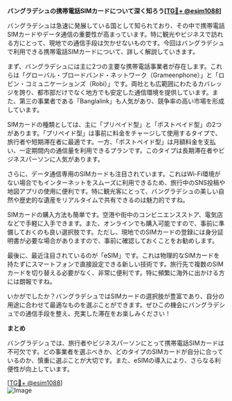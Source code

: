 **バングラデシュの携帯電話SIMカードについて深く知ろう[[TG💪+ @esim1088](https://t.me/s/esim1088)]**

バングラデシュは急速に発展している国として知られており、その中で携帯電話SIMカードやデータ通信の重要性が高まっています。特に観光やビジネスで訪れる方にとって、現地での通信手段は欠かせないものです。今回はバングラデシュで利用できる携帯電話SIMカードについて、詳しく解説していきます。

まず、バングラデシュには主に2つの主要な携帯電話事業者が存在します。これらは「グローバル・ブロードバンド・ネットワーク（Grameenphone）」と「ロビン・コミュニケーションズ（Robi）」です。両社とも広範囲にわたるカバレッジを誇り、都市部だけでなく地方でも安定した通信環境を提供しています。また、第三の事業者である「Banglalink」も人気があり、競争率の高い市場を形成しています。

SIMカードの種類としては、主に「プリペイド型」と「ポストペイド型」の2つがあります。「プリペイド型」は事前に料金をチャージして使用するタイプで、旅行者や短期滞在者に最適です。一方、「ポストペイド型」は月額料金を支払い、一定期間内の通信量を利用できるプランです。このタイプは長期滞在者やビジネスパーソンに人気があります。

さらに、データ通信専用のSIMカードも注目されています。これはWi-Fi環境がない場合でもインターネットをスムーズに利用できるため、旅行中のSNS投稿や地図アプリの使用に便利です。特に観光客にとって、バングラデシュの美しい自然や歴史的な遺産をリアルタイムで共有できるのは魅力的ですね。

SIMカードの購入方法も簡単です。空港や街中のコンビニエンスストア、電気店などで手軽に入手できます。また、オンラインでも購入可能ですので、事前に準備しておくのも良い選択肢です。ただし、現地でのSIMカードの登録には身分証明書が必要な場合がありますので、事前に確認しておくことをお勧めします。

最後に、最近注目されているのが「eSIM」です。これは物理的なSIMカードを持たずにスマートフォンで直接設定できる新しい技術です。旅行先で複数のSIMカードを切り替える必要がなく、非常に便利です。特に頻繁に海外に出かける方には朗報ですね。

いかがでしたか？バングラデシュではSIMカードの選択肢が豊富であり、自分の用途に合わせて最適なものを選ぶことができます。ぜひこの機会にバングラデシュでの通信手段を整え、充実した滞在をお楽しみください！

**まとめ**

バングラデシュでは、旅行者やビジネスパーソンにとって携帯電話SIMカードは不可欠です。どの事業者を選ぶべきか、どのタイプのSIMカードが自分に合っているのか、慎重に選ぶことが大切です。また、eSIMの導入により、さらなる利便性が向上しています。

[[TG💪+ @esim1088](https://t.me/s/esim1088)]  
![Image](https://i.postimg.cc/Y0z9fWf4/image.png)